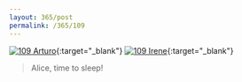 ```yaml
---
layout: 365/post
permalink: /365/109
---
```


[![109 Arturo](https://c1.staticflickr.com/1/730/22089567639_81a47b2b7f_c.jpg)](https://www.flickr.com/photos/131440297@N08/22089567639/){:target="_blank"}
[![109 Irene](https://c1.staticflickr.com/1/626/22203569035_73d5563263_c.jpg)](https://www.flickr.com/photos/25124902@N04/22203569035/){:target="_blank"}


> Alice, time to sleep!

>
